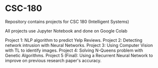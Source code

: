 # CSC-180
Repository contains projects for CSC 180 (Intelligent Systems)

All projects use Jupyter Notebook and done on Google Colab

Project 1: NLP algorithm to predict Yelp Reviews.
Project 2: Detecting network intrusion with Neural Networks.
Project 3: Using Computer Vision with TL to identify images.
Project 4: Solving N-Queens problem with Genetic Algorithms.
Project 5 (Final): Using a Recurrent Neural Network to improve on previous research paper's accuracy.
